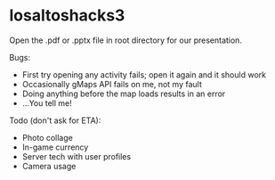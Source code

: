 # losaltoshacks3

Open the .pdf or .pptx file in root directory for our presentation.

Bugs:

* First try opening any activity fails; open it again and it should work
* Occasionally gMaps API fails on me, not my fault
* Doing anything before the map loads results in an error
* ...You tell me!

Todo (don't ask for ETA):

* Photo collage
* In-game currency
* Server tech with user profiles
* Camera usage
